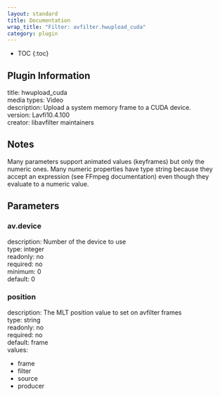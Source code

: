 ```yaml
---
layout: standard
title: Documentation
wrap_title: "Filter: avfilter.hwupload_cuda"
category: plugin
---
```

* TOC
{:toc}

## Plugin Information

title: hwupload_cuda  
media types:
Video  
description: Upload a system memory frame to a CUDA device.  
version: Lavfi10.4.100  
creator: libavfilter maintainers  

## Notes

Many parameters support animated values (keyframes) but only the numeric ones. Many numeric properties have type string because they accept an expression (see FFmpeg documentation) even though they evaluate to a numeric value.

## Parameters

### av.device

  
description:
Number of the device to use  
type: integer  
readonly: no  
required: no  
minimum: 0  
default: 0  

### position

  
description:
The MLT position value to set on avfilter frames  
type: string  
readonly: no  
required: no  
default: frame  
values:  

* frame
* filter
* source
* producer

